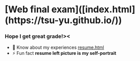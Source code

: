 <h1>[Web final exam]([index.html](https://tsu-yu.github.io/))</h1>
<h3>Hope I get great grade!><</h3>

- 📄 Know about my experiences [resume.html]([index.html](https://tsu-yu.github.io/))
- ⚡ Fun fact **resume left picture is my self-portrait**
